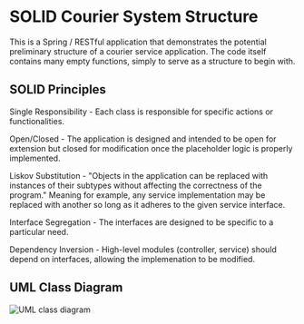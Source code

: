 # SOLID Courier System Structure
This is a Spring / RESTful application that demonstrates the potential preliminary structure of a courier service application. The code itself contains many empty functions, simply to serve as a structure to begin with.

## SOLID Principles
Single Responsibility - Each class is responsible for specific actions or functionalities.

Open/Closed - The application is designed and intended to be open for extension but closed for modification once the placeholder logic is properly implemented.

Liskov Substitution - "Objects in the application can be replaced with instances of their subtypes without affecting the correctness of the program." Meaning for example, any service implementation may be replaced with another so long as it adheres to the given service interface.

Interface Segregation - The interfaces are designed to be specific to a particular need.

Dependency Inversion - High-level modules (controller, service) should depend on interfaces, allowing the implemenation to be modified.

## UML Class Diagram
![UML class diagram](/UMLclassDiagramSOLID)
